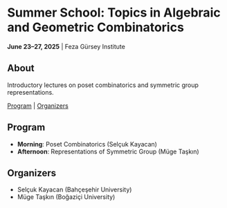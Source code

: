 # Summer School: Topics in Algebraic and Geometric Combinatorics  
**June 23–27, 2025** | Feza Gürsey Institute  

## About  
Introductory lectures on poset combinatorics and symmetric group representations.  

[Program](#program) | [Organizers](#organizers)  

## Program  
- **Morning**: Poset Combinatorics (Selçuk Kayacan)  
- **Afternoon**: Representations of Symmetric Group (Müge Taşkın)  

## Organizers  
- Selçuk Kayacan (Bahçeşehir University)  
- Müge Taşkın (Boğaziçi University)  


